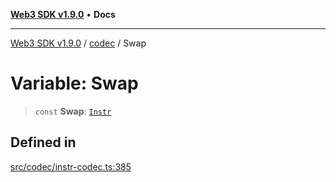 [**Web3 SDK v1.9.0**](../../../README.md) • **Docs**

***

[Web3 SDK v1.9.0](../../../globals.md) / [codec](../README.md) / Swap

# Variable: Swap

> `const` **Swap**: [`Instr`](../type-aliases/Instr.md)

## Defined in

[src/codec/instr-codec.ts:385](https://github.com/Mystic-Nayy/alephium-web3/blob/c1afd789a197ce5fe21f08c2965942090157c33d/packages/web3/src/codec/instr-codec.ts#L385)
